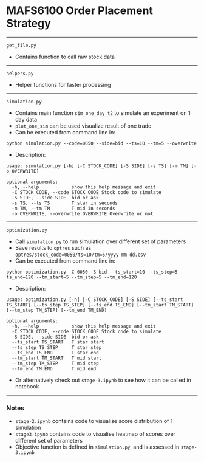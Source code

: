 # MAFS6100 Order Placement Strategy

---

`get_file.py`
- Contains function to call raw stock data

---

`helpers.py`
- Helper functions for faster processing

---

`simulation.py`
- Contains main function `sim_one_day_t2` to simulate an experiment on 1 day data
- `plot_one_sim` can be used visualize result of one trade 
- Can be executed from command line in:
```shell
python simulation.py --code=0050 --side=bid --ts=10 --tm=5 --overwrite
```

- Description:
```
usage: simulation.py [-h] [-C STOCK_CODE] [-S SIDE] [-s TS] [-m TM] [-o OVERWRITE]

optional arguments:
  -h, --help            show this help message and exit
  -C STOCK_CODE, --code STOCK_CODE Stock code to simulate
  -S SIDE, --side SIDE  bid or ask
  -s TS, --ts TS        T star in seconds
  -m TM, --tm TM        T mid in seconds
  -o OVERWRITE, --overwrite OVERWRITE Overwrite or not
```

---

`optimization.py`
- Call `simulation.py` to run simulation over different set of parameters
- Save results to `optres` such as `optres/stock_code=0050/ts=10/tm=5/yyyy-mm-dd.csv`
- Can be executed from command line in:

```shell
python optimization.py -C 0050 -S bid --ts_start=10 --ts_step=5 --ts_end=120 --tm_start=5 --tm_step=5 --tm_end=120
```

- Description:
```
usage: optimization.py [-h] [-C STOCK_CODE] [-S SIDE] [--ts_start TS_START] [--ts_step TS_STEP] [--ts_end TS_END] [--tm_start TM_START] [--tm_step TM_STEP] [--tm_end TM_END]

optional arguments:
  -h, --help            show this help message and exit
  -C STOCK_CODE, --code STOCK_CODE Stock code to simulate
  -S SIDE, --side SIDE  bid or ask
  --ts_start TS_START   T star start
  --ts_step TS_STEP     T star step
  --ts_end TS_END       T star end
  --tm_start TM_START   T mid start
  --tm_step TM_STEP     T mid step
  --tm_end TM_END       T mid end
```

- Or alternatively check out `stage-3.ipynb` to see how it can be called in notebook

---

### Notes

- `stage-2.ipynb` contains code to visualise score distribution of 1 simulation
- `stage3.ipynb` contains code to visualise heatmap of scores over different set of parameters
- Objective function is defined in `simulation.py`, and is assessed in `stage-3.ipynb`



